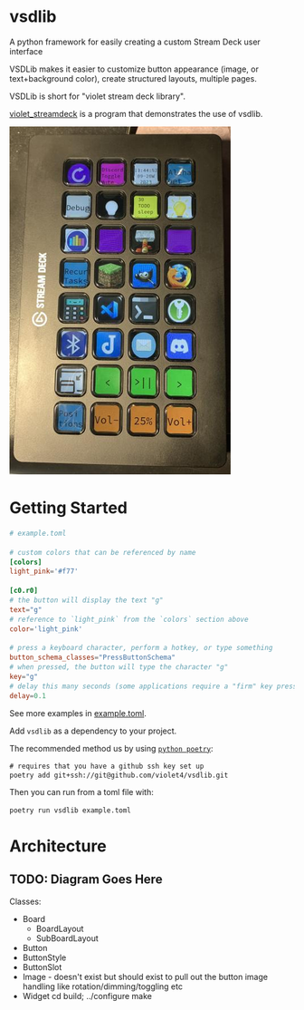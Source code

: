 # vsdlib
A python framework for easily creating a custom Stream Deck user interface

VSDLib makes it easier to customize button appearance (image, or text+background color), create structured layouts, multiple pages.

VSDLib is short for "violet stream deck library".

[violet_streamdeck](https://github.com/violet4/violet_streamdeck) is a program that demonstrates the use of vsdlib.

![Screenshot of VSDLib in action on a Stream Deck XL](streamdeck.png)

# Getting Started

```toml
# example.toml

# custom colors that can be referenced by name
[colors]
light_pink='#f77'

[c0.r0]
# the button will display the text "g"
text="g"
# reference to `light_pink` from the `colors` section above
color='light_pink'

# press a keyboard character, perform a hotkey, or type something
button_schema_classes="PressButtonSchema"
# when pressed, the button will type the character "g"
key="g"
# delay this many seconds (some applications require a "firm" key press)
delay=0.1
```

See more examples in [example.toml](example.toml).

Add `vsdlib` as a dependency to your project.

The recommended method us by using [`python poetry`](https://python-poetry.org/docs/basic-usage/):

    # requires that you have a github ssh key set up
    poetry add git+ssh://git@github.com/violet4/vsdlib.git

Then you can run from a toml file with:

`poetry run vsdlib example.toml`

# Architecture

## TODO: Diagram Goes Here

Classes:

* Board
    * BoardLayout
    * SubBoardLayout
* Button
* ButtonStyle
* ButtonSlot
* Image - doesn't exist but should exist to pull out the button image handling like rotation/dimming/toggling etc
* Widget
cd build; ../configure
make
